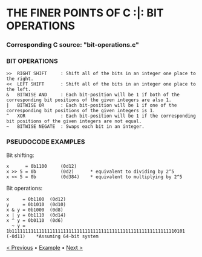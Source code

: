 # THE FINER POINTS OF C :|: BIT OPERATIONS
### Corresponding C source: "bit-operations.c"

### BIT OPERATIONS

    >>  RIGHT SHIFT     : Shift all of the bits in an integer one place to the right.
    <<  LEFT SHIFT      : Shift all of the bits in an integer one place to the left.
    &   BITWISE AND     : Each bit-position will be 1 if both of the corresponding bit positions of the given integers are also 1.
    |   BITWISE OR      : Each bit-position will be 1 if one of the corresponding bit positions of the given integers is 1.
    ^   XOR             : Each bit-position will be 1 if the corresponding bit positions of the given integers are not equal.
    ~   BITWISE NEGATE  : Swaps each bit in an integer.

### PSEUDOCODE EXAMPLES

Bit shifting:

    x      = 0b1100     (0d12)
    x >> 5 = 0b         (0d2)      * equivalent to dividing by 2^5
    x << 5 = 0b         (0d384)    * equivalent to multiplying by 2^5

Bit operations:

    x     = 0b1100  (0d12)
    y     = 0b1010  (0d10)
    x & y = 0b1000  (0d8)
    x | y = 0b1110  (0d14)
    x ^ y = 0b0110  (0d6)
      ~ y = 1b1111111111111111111111111111111111111111111111111111111111110101 (-0d11)    *Assuming 64-bit system

[&lt; Previous](https://github.com/aaronryank/finer-points-of-c/tree/master/4) &bull; [Example](https://github.com/aaronryank/finer-points-of-c/blob/master/5/bit-operations.c) &bull; [Next >](https://github.com/aaronryank/finer-points-of-c/tree/master/6)
